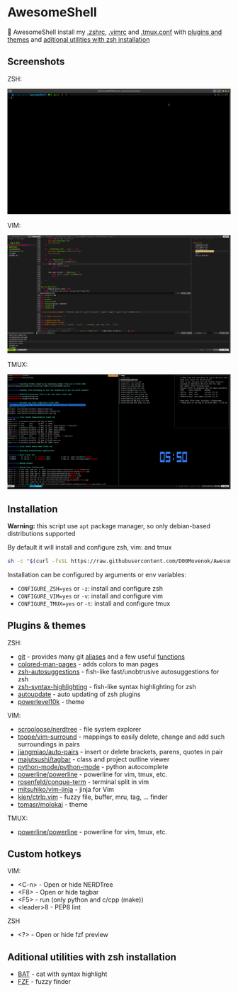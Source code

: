 # AwesomeShell

💫 AwesomeShell install my [.zshrc](dotfiles/.zshrc), [.vimrc](dotfiles/.vimrc) and [.tmux.conf](dotfiles/.tmux.conf) with [plugins and themes](#plugins--themes) and [aditional utilities with zsh installation](#aditional-utilities-with-zsh-installation)

## Screenshots

ZSH:

![zsh gif](screenshots/zsh.gif)

VIM:

![vim screenshot](screenshots/vim.png)

TMUX:

![tmux screenshot](screenshots/tmux.png)

## Installation

**Warning:** this script use `apt` package manager, so only debian-based distributions supported

By default it will install and configure zsh, vim: and tmux

```sh
sh -c "$(curl -fsSL https://raw.githubusercontent.com/D00Movenok/AwesomeShell/main/awesomeshell.sh)"
```

Installation can be configured by arguments or env variables:

* `CONFIGURE_ZSH=yes` or `-z`: install and configure zsh
* `CONFIGURE_VIM=yes` or `-v`: install and configure vim
* `CONFIGURE_TMUX=yes` or `-t`: install and configure tmux

## Plugins & themes

ZSH:

* [git](https://github.com/ohmyzsh/ohmyzsh/tree/master/plugins/git) - provides many git [aliases](https://github.com/ohmyzsh/ohmyzsh/tree/master/plugins/git#aliases) and a few useful [functions](https://github.com/ohmyzsh/ohmyzsh/tree/master/plugins/git#functions)
* [colored-man-pages](https://github.com/ohmyzsh/ohmyzsh/tree/master/plugins/colored-man-pages) - adds colors to man pages
* [zsh-autosuggestions](https://github.com/zsh-users/zsh-autosuggestions) - fish-like fast/unobtrusive autosuggestions for zsh
* [zsh-syntax-highlighting](https://github.com/zsh-users/zsh-syntax-highlighting) - fish-like syntax highlighting for zsh
* [autoupdate](https://github.com/TamCore/autoupdate-oh-my-zsh-plugins) - auto updating of zsh plugins
* [powerlevel10k](https://github.com/romkatv/powerlevel10k) - theme

VIM:

* [scrooloose/nerdtree](https://github.com/scrooloose/nerdtree) - file system explorer
* [tpope/vim-surround](https://github.com/tpope/vim-surround) - mappings to easily delete, change and add such surroundings in pairs
* [jiangmiao/auto-pairs](https://github.com/jiangmiao/auto-pairs) - insert or delete brackets, parens, quotes in pair
* [majutsushi/tagbar](https://github.com/majutsushi/tagbar) - class and project outline viewer
* [python-mode/python-mode](https://github.com/python-mode/python-mode) - python autocomplete
* [powerline/powerline](https://github.com/powerline/powerline) - powerline for vim, tmux, etc.
* [rosenfeld/conque-term](https://github.com/rosenfeld/conque-term) - terminal split in vim
* [mitsuhiko/vim-jinja](https://github.com/mitsuhiko/vim-jinja) - jinja for Vim
* [kien/ctrlp.vim](https://github.com/kien/ctrlp.vim) - fuzzy file, buffer, mru, tag, ... finder
* [tomasr/molokai](https://github.com/tomasr/molokai) - theme

TMUX:

* [powerline/powerline](https://github.com/powerline/powerline) - powerline for vim, tmux, etc.

## Custom hotkeys

VIM:

* \<C-n> - Open or hide NERDTree
* \<F8> - Open or hide tagbar
* \<F5> - run (only python and c/cpp (make))
* \<leader>8 - PEP8 lint

ZSH

* \<?> - Open or hide fzf preview

## Aditional utilities with zsh installation

* [BAT](https://github.com/sharkdp/bat) - cat with syntax highlight
* [FZF](https://github.com/junegunn/fzf) - fuzzy finder
